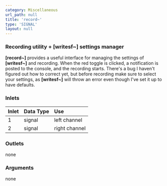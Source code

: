 ```yaml
---
category: Miscellaneous
url_path: null
title: 'record~'
type: 'SIGNAL'
layout: null
---
```


### Recording utility + [writesf~] settings manager

**[record~]** provides a useful interface for managing the settings of **[writesf~]** and recording. When the red toggle is clicked, a notification is posted to the console, and the recording starts. There's a bug I haven't figured out how to correct yet, but before recording make sure to select your settings, as **[writesf~]** will throw an error even though I've set it up to have defaults.

### Inlets

| Inlet | Data Type | Use           |
|:------|:----------|:--------------|
| 1     | signal    | left channel  |
| 2     | signal    | right channel |

### Outlets

none

### Arguments

none
